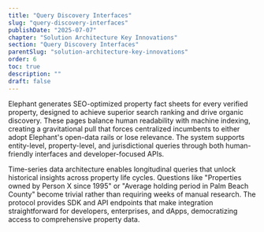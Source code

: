 ```yaml
---
title: "Query Discovery Interfaces"
slug: "query-discovery-interfaces"
publishDate: "2025-07-07"
chapter: "Solution Architecture Key Innovations"
section: "Query Discovery Interfaces"
parentSlug: "solution-architecture-key-innovations"
order: 6
toc: true
description: ""
draft: false
---
```


Elephant generates SEO-optimized property fact sheets for every verified property, designed to achieve superior search ranking and drive organic discovery. These pages balance human readability with machine indexing, creating a gravitational pull that forces centralized incumbents to either adopt Elephant's open-data rails or lose relevance. The system supports entity-level, property-level, and jurisdictional queries through both human-friendly interfaces and developer-focused APIs.

Time-series data architecture enables longitudinal queries that unlock historical insights across property life cycles. Questions like \"Properties owned by Person X since 1995\" or \"Average holding period in Palm Beach County\" become trivial rather than requiring weeks of manual research. The protocol provides SDK and API endpoints that make integration straightforward for developers, enterprises, and dApps, democratizing access to comprehensive property data.
